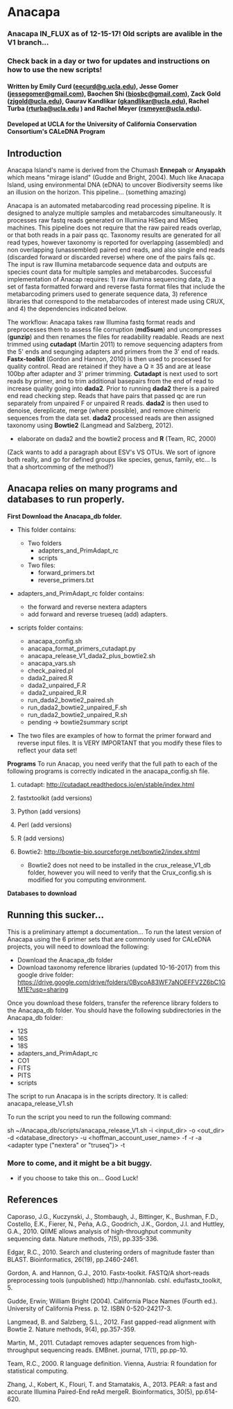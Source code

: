 # Anacapa

### Anacapa IN_FLUX as of 12-15-17!  Old scripts are avalible in the V1 branch...
### Check back in a day or two for updates and instructions on how to use the new scripts!
#### Written by Emily Curd (eecurd@g.ucla.edu), Jesse Gomer (jessegomer@gmail.com), Baochen Shi (biosbc@gmail.com), Zack Gold (zjgold@ucla.edu), Gaurav Kandlikar (gkandlikar@ucla.edu), Rachel Turba (rturba@ucla.edu ) and Rachel Meyer (rsmeyer@ucla.edu). 
#### Developed at UCLA for the University of California Conservation Consortium's CALeDNA Program

## Introduction
Anacapa Island's name is derived from the Chumash __Ennepah__ or __Anyapakh__ which means "mirage island" (Gudde and Bright, 2004). Much like Anacapa Island, using environmental DNA (eDNA) to uncover Biodiversity seems like an illusion on the horizon. This pipeline... (something amazing)  

Anacapa is an automated metabarcoding read processing pipeline.  It is designed to analyze multiple samples and metabarcodes simultaneously. It processes raw fastq reads generated on Illumina HiSeq and MiSeq machines. This pipeline does not require that the raw paired reads overlap, or that both reads in a pair pass qc.  Taxonomy results are generated for all read types, however taxonomy is reported for overlapping (assembled) and non overlapping (unassembled) paired end reads, and also single end reads (discarded forward or discarded reverse) where one of the pairs fails qc. The input is raw Illumina metabarcode sequence data and outputs are species count data for multiple samples and metabarcodes. Successful implementation of Anacap requires: 1) raw illumina sequencing data, 2) a set of fasta formatted forward and reverse fasta format files that include the metabarcoding primers used to generate sequence data, 3) reference libraries that correspond to the metabarcodes of interest made using CRUX, and 4) the dependencies indicated below. 

The workflow: Anacapa takes raw Illumina fastq format reads and preprocesses them to assess file corruption (**md5sum**) and uncompresses (**gunzip**) and then renames the files for readability  readable.  Reads are next trimmed using **cutadapt** (Martin 2011) to remove sequencing adapters from the 5' ends and sequnging adapters and primers from the 3' end of reads.  **Fastx-toolkit** (Gordon and Hannon, 2010) is then used to processed for quality control. Read are retained if they have a Q ≥ 35 and are at lease 100bp after adapter and 3' primer trimming. **Cutadapt** is next used to sort reads by primer, and to trim additional basepairs from the end of read to increase quality going into **dada2**. Prior to running **dada2** there is a paired end read checking step.  Reads that have pairs that passed qc are run separately from unpaired F or unpaired R reads.  **dada2** is then used to denoise, dereplicate, merge (where possible), and remove chimeric sequences from the data set.   **dada2** processed reads are then assigned taxonomy using **Bowtie2** (Langmead and Salzberg, 2012).


*	elaborate on dada2 and the bowtie2 process and **R** (Team, RC, 2000)

(Zack wants to add a paragraph about ESV's VS OTUs. We sort of ignore both really, and go for defined groups like species, genus, family, etc... Is that a shortcomming of the method?)  


## Anacapa relies on many programs and databases to run properly. 
**__First Download the Anacapa_db folder.__** 
* This folder contains:
	* Two folders
		* adapters_and_PrimAdapt_rc	
		* scripts
	* Two files:
		* forward_primers.txt
		* reverse_primers.txt

* adapters_and_PrimAdapt_rc folder contains: 
	* the forward and reverse nextera adapters 
	* add forward and reverse trueseq (add) adapters.

* scripts folder contains:
	* anacapa_config.sh
	* anacapa_format_primers_cutadapt.py
	* anacapa_release_V1_dada2_plus_bowtie2.sh
	* anacapa_vars.sh
	* check_paired.pl
	* dada2_paired.R
	* dada2_unpaired_F.R
	* dada2_unpaired_R.R
	* run_dada2_bowtie2_paired.sh
	* run_dada2_bowtie2_unpaired_F.sh
	* run_dada2_bowtie2_unpaired_R.sh
	* pending -> bowtie2summary script

* The two files are examples of how to format the primer forward and reverse input files.  It is VERY IMPORTANT that you modify these files to reflect your data set!

**__Programs__**
To run Anacap, you need verify that the full path to each of the following programs is correctly indicated in the anacapa_config.sh file.  

1. cutadapt: http://cutadapt.readthedocs.io/en/stable/index.html

2. fastxtoolkit (add versions)

3. Python (add versions)

4. Perl (add versions)

5. R (add versions)

3. Bowtie2: http://bowtie-bio.sourceforge.net/bowtie2/index.shtml
	* Bowtie2 does not need to be installed in the crux_release_V1_db folder, however you will need to verify that the Crux_config.sh is modified for you computing environment. 
  
  
**__Databases to download__**

## Running this sucker...

This is a preliminary attempt a documentation...  To run the latest version of Anacapa using the 6 primer sets that are commonly used for CALeDNA projects, you will need to download the following:
* Download the Anacapa_db folder
* Download taxonomy reference libraries (updated 10-16-2017) from this google drive folder: https://drive.google.com/drive/folders/0BycoA83WF7aNOEFFV2Z6bC1GM1E?usp=sharing

Once you download these folders, transfer the reference library folders to the Anacapa_db folder.  You should have the following subdirectories in the Anacapa_db folder:
* 12S  
* 16S  
* 18S  
* adapters_and_PrimAdapt_rc  
* CO1  
* FITS  
* PITS  
* scripts

The script to run Anacapa is in the scripts directory.  It is called: anacapa_release_V1.sh

To run the script you need to run the following command:

sh ~/Anacapa_db/scripts/anacapa_release_V1.sh -i <input_dir> -o <out_dir> -d <database_directory> -u <hoffman_account_user_name> -f <fasta file of forward primers> -r <fasta file of reverse primers> -a <adapter type ("nextera" or "truseq")>  -t <illumina run type HiSeq or MiSeq>
 
### More to come, and it might be a bit buggy.
* if you choose to take this on...  Good Luck!



## References
Caporaso, J.G., Kuczynski, J., Stombaugh, J., Bittinger, K., Bushman, F.D., Costello, E.K., Fierer, N., Peña, A.G., Goodrich, J.K., Gordon, J.I. and Huttley, G.A., 2010. QIIME allows analysis of high-throughput community sequencing data. Nature methods, 7(5), pp.335-336.

Edgar, R.C., 2010. Search and clustering orders of magnitude faster than BLAST. Bioinformatics, 26(19), pp.2460-2461.

Gordon, A. and Hannon, G.J., 2010. Fastx-toolkit. FASTQ/A short-reads preprocessing tools (unpublished) http://hannonlab. cshl. edu/fastx_toolkit, 5.

Gudde, Erwin; William Bright (2004). California Place Names (Fourth ed.). University of California Press. p. 12. ISBN 0-520-24217-3.

Langmead, B. and Salzberg, S.L., 2012. Fast gapped-read alignment with Bowtie 2. Nature methods, 9(4), pp.357-359.

Martin, M., 2011. Cutadapt removes adapter sequences from high-throughput sequencing reads. EMBnet. journal, 17(1), pp.pp-10.

Team, R.C., 2000. R language definition. Vienna, Austria: R foundation for statistical computing.

Zhang, J., Kobert, K., Flouri, T. and Stamatakis, A., 2013. PEAR: a fast and accurate Illumina Paired-End reAd mergeR. Bioinformatics, 30(5), pp.614-620.
